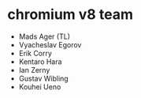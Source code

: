 # chromium v8 team

- Mads Ager (TL)
- Vyacheslav Egorov
- Erik Corry
- Kentaro Hara
- Ian Zerny
- Gustav Wibling
- Kouhei Ueno


